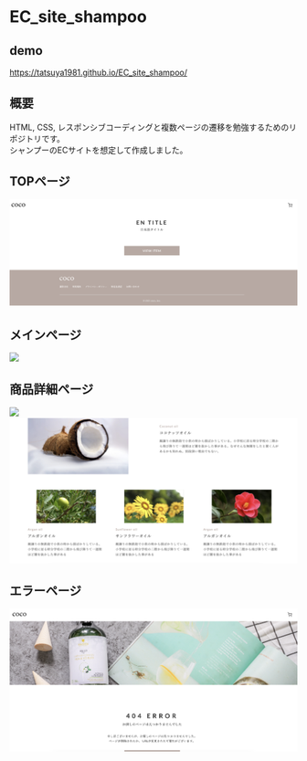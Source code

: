 # EC_site_shampoo

## demo
https://tatsuya1981.github.io/EC_site_shampoo/

## 概要
HTML, CSS, レスポンシブコーディングと複数ページの遷移を勉強するためのリポジトリです。<br/>
シャンプーのECサイトを想定して作成しました。

## TOPページ
![](./img/read_me/top.png)  

## メインページ
![](./img/read_me/main.png)  

## 商品詳細ページ
![](./img/read_me/product1.png)  
![](./img/read_me/product2.png)  

## エラーページ
![](./img/read_me/error.png)
